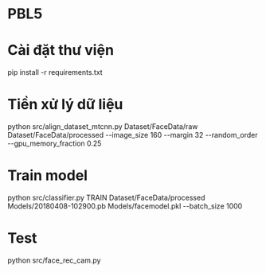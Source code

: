 # PBL5

# Cài đặt thư viện
pip install -r requirements.txt

# Tiền xử lý dữ liệu
python src/align_dataset_mtcnn.py  Dataset/FaceData/raw Dataset/FaceData/processed --image_size 160 --margin 32  --random_order --gpu_memory_fraction 0.25

# Train model
python src/classifier.py TRAIN Dataset/FaceData/processed Models/20180408-102900.pb Models/facemodel.pkl --batch_size 1000

# Test
python src/face_rec_cam.py
